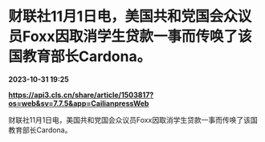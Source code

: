 # 财联社11月1日电，美国共和党国会众议员Foxx因取消学生贷款一事而传唤了该国教育部长Cardona。

**2023-10-31 19:25**

**https://api3.cls.cn/share/article/1503817?os=web&sv=7.7.5&app=CailianpressWeb**

财联社11月1日电，美国共和党国会众议员Foxx因取消学生贷款一事而传唤了该国教育部长Cardona。